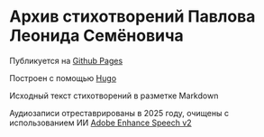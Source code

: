 # Архив стихотворений Павлова Леонида Семёновича

Публикуется на [Github Pages](https://lstpxl.github.io/leonid-pavlov/)

Построен с помощью [Hugo](https://gohugo.io)

Исходный текст стихотворений в разметке Markdown

Аудиозаписи отреставрированы в 2025 году, очищены с использованием ИИ  [Adobe Enhance Speech v2](https://podcast.adobe.com/enhance)

